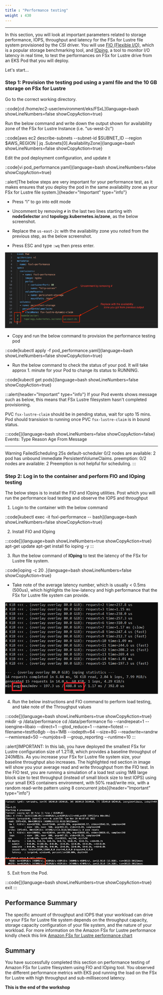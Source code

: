 ```yaml
---
title : "Performance testing"
weight : 430
---
```

-------------------------------------------------------------

In this section, you will look at important parameters related to storage performance, IOPS, throughput and latency for the FSx for Lustre file system provisioned by the CSI driver. You will use [FIO (Flexible I/O)](https://fio.readthedocs.io/en/latest/), which is a popular storage benchmarking tool, and [IOping](https://github.com/koct9i/ioping), a tool to monitor I/O latency in real time, to test the performances on FSx for Lustre drive from an EKS Pod that you will deploy.

Let's start...

### Step 1: Provision the testing pod using a yaml file and the 10 GB storage on FSx for Lustre

Go to the correct working directory.


::code[cd /home/ec2-user/environment/eks/FSxL]{language=bash showLineNumbers=false showCopyAction=true}


Run the below command and write down the output shown for availability zone of the FSx for Lustre Instance (i.e. "us-west-2c")

::code[aws ec2 describe-subnets --subnet-id $SUBNET_ID --region $AWS_REGION | jq .Subnets[0].AvailabilityZone]{language=bash showLineNumbers=false showCopyAction=true}

Edit the pod deployment configuration, and update it

::code[vi pod_performance.yaml]{language=bash showLineNumbers=false showCopyAction=true}

::alert[The below steps are very important for your performance test, as it makes ensures that you deploy the pod in the same availability zone as your FSx for Lustre file system.]{header="Important" type="info"}

- Press “i” to go into edit mode

- Uncomment by removing `#` in the last two lines starting with **nodeSelector** and **topology.kubernetes.io/zone**, as the below screenshot.

- Replace the `us-east-2c` with the availability zone you noted from the previous step, as the below screenshot.

- Press ESC and type `:wq` then press enter.

![FSXlperf03](/static/images/fsxl_perf_03.png)

- Copy and run the below command to provision the performance testing pod

::code[kubectl apply -f pod_performance.yaml]{language=bash showLineNumbers=false showCopyAction=true}

- Run the below command to check the status of your pod. It will take approx 1. minute for your Pod to change its status to RUNNING.

::code[kubectl get pods]{language=bash showLineNumbers=false showCopyAction=true}

:::alert{header="Important" type="info"}
 If your Pod events shows message such as below, this means that FSx Lustre filesystem hasn't completed provisioning.

PVC `fsx-lustre-claim` should be in pending status, wait for upto 15 mins. Pod should transision to running once PVC `fsx-lustre-claim` is in bound status.

:::code[]{language=bash showLineNumbers=false showCopyAction=false}
Events:
  Type     Reason            Age   From               Message
  ----     ------            ----  ----               -------
  Warning  FailedScheduling  25s   default-scheduler  0/2 nodes are available: 2 pod has unbound immediate PersistentVolumeClaims. preemption: 0/2 nodes are available: 2 Preemption is not helpful for scheduling.
:::


### Step 2: Log in to the container and perform FIO and IOping testing

The below steps is to install the FIO and IOping utilities. Post which you will run the performance load testing and observe the IOPS and throughput

1. Login to the container with the below command

::code[kubectl exec -it fsxl-performance  -- bash]{language=bash showLineNumbers=false showCopyAction=true}

2. Install FIO and IOping

:::code[]{language=bash showLineNumbers=true showCopyAction=true}
apt-get update
apt-get install fio ioping -y
:::


3. Run the below command of **IOping** to test the latency of the FSx for Lustre file system.

::code[ioping -c 20 .]{language=bash showLineNumbers=false showCopyAction=true}

- Take note of the average latency number, which is usually < 0.5ms (500us), which highlights the low-latency and high performance that the FSx for Lustre file system can provide.

![Diagram](/static/images/Ioping-test-FSxL.png)

4. Run the below instructions and FIO command to perform load testing, and take note of the Throughput values

:::code[]{language=bash showLineNumbers=true showCopyAction=true}
mkdir -p /data/performance
cd /data/performance
fio --randrepeat=1 --ioengine=libaio --direct=1 --gtod_reduce=1 --name=fiotest --filename=testfio8gb --bs=1MB --iodepth=64 --size=8G --readwrite=randrw --rwmixread=50 --numjobs=8 --group_reporting --runtime=10
:::

::alert[IMPORTANT: In this lab, you have deployed the smallest FSx for Lustre configuration size of 1.2TiB, which provides a baseline throughput of 240MB/s. As you increase your FSx for Lustre file system size, your baseline throughput also increases. The highlighted red section in image will show you your average read and write throughput from the FIO test. In the FIO test, you are running a simulation of a load test using 1MB large block size to test throughput (instead of small block size to test IOPS) using your small EKS containers environment, with 50% read/write mix, with a random read-write pattern using 8 concurrent jobs]{header="Important" type="info"}

![FIO01](/static/images/fio_01.png)


5. Exit from the Pod.

:::code[]{language=bash showLineNumbers=true showCopyAction=true}
exit
:::

## Performance Summary

The specific amount of throughput and IOPS that your workload can drive on your FSx for Lustre file system depends on the throughput capacity, storage capacity configuration of your file system, and the nature of your workload. For more information on the Amazon FSx for Lustre performance kindly check this link [Amazon FSx for Lustre performance chart](https://docs.aws.amazon.com/fsx/latest/LustreGuide/performance.html)

## Summary

You have successfully completed this section on performance testing of Amazon FSx for Lustre filesystem using FIO and IOping tool. You observed the different performance metrics with EKS pod running the load on the FSx for Lustre with high throughput and sub-millisecond latency.


**This is the end of the workshop**
